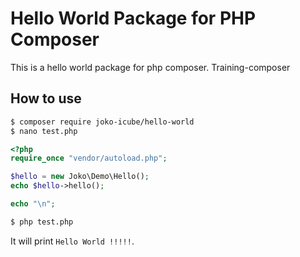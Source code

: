 # Hello World Package for PHP Composer #

This is a hello world package for php composer. Training-composer

## How to use ##

```bash
$ composer require joko-icube/hello-world
$ nano test.php
```

```php
<?php
require_once "vendor/autoload.php";

$hello = new Joko\Demo\Hello();
echo $hello->hello();

echo "\n";
```

```bash
$ php test.php
```

It will print `Hello World !!!!!`.
